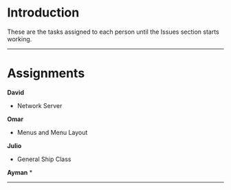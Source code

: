 # Introduction #

These are the tasks assigned to each person until the Issues section starts working.


---

# Assignments #

**David**
  * Network Server

**Omar**
  * Menus and Menu Layout

**Julio**
  * General Ship Class

**Ayman**
  * 

---



